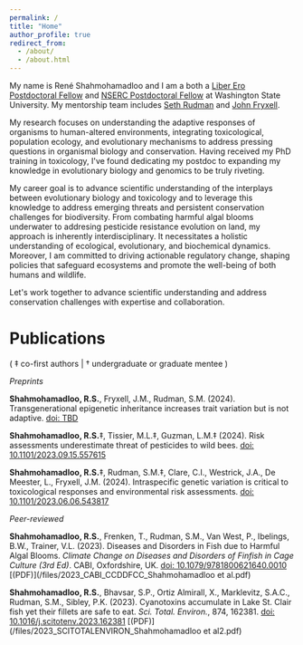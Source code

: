 ```yaml
---
permalink: /
title: "Home"
author_profile: true
redirect_from: 
  - /about/
  - /about.html
---
```


My name is René Shahmohamadloo and I am a both a [Liber Ero Postdoctoral Fellow](https://liberero.ca) and [NSERC Postdoctoral Fellow](https://www.nserc-crsng.gc.ca/students-etudiants/pd-np/pdf-bp_eng.asp) at Washington State University. My mentorship team includes [Seth Rudman](https://scholar.google.ca/citations?user=tkLbIiAAAAAJ&hl=en) and [John Fryxell](https://scholar.google.ca/citations?user=mq20LGsAAAAJ&hl=en).

My research focuses on understanding the adaptive responses of organisms to human-altered environments, integrating toxicological, population ecology, and evolutionary mechanisms to address pressing questions in organismal biology and conservation. Having received my PhD training in toxicology, I've found dedicating my postdoc to expanding my knowledge in evolutionary biology and genomics to be truly riveting.

My career goal is to advance scientific understanding of the interplays between evolutionary biology and toxicology and to leverage this knowledge to address emerging threats and persistent conservation challenges for biodiversity. From combating harmful algal blooms underwater to addresing pesticide resistance evolution on land, my approach is inherently interdisciplinary. It necessitates a holistic understanding of ecological, evolutionary, and biochemical dynamics. Moreover, I am committed to driving actionable regulatory change, shaping policies that safeguard ecosystems and promote the well-being of both humans and wildlife.

Let's work together to advance scientific understanding and address conservation challenges with expertise and collaboration.

Publications
======
( ‡ co-first authors | † undergraduate or graduate mentee )

_Preprints_

**Shahmohamadloo, R.S.**, Fryxell, J.M., Rudman, S.M. (2024). Transgenerational epigenetic inheritance increases trait variation but is not adaptive. [doi: TBD](http://www.doi.org/10.1079/9781800621640.0010)

**Shahmohamadloo, R.S.**‡, Tissier, M.L.‡, Guzman, L.M.‡ (2024). Risk assessments underestimate threat of pesticides to wild bees. [doi: 10.1101/2023.09.15.557615](https://doi.org/10.1101/2023.09.15.557615)

**Shahmohamadloo, R.S.**‡, Rudman, S.M.‡, Clare, C.I., Westrick, J.A., De Meester, L., Fryxell, J.M. (2024). Intraspecific genetic variation is critical to toxicological responses and environmental risk assessments. [doi: 10.1101/2023.06.06.543817](https://doi.org/10.1101/2023.06.06.543817)

_Peer-reviewed_

**Shahmohamadloo, R.S.**, Frenken, T., Rudman, S.M., Van West, P., Ibelings, B.W., Trainer, V.L. (2023). Diseases and Disorders in Fish due to Harmful Algal Blooms. _Climate Change on Diseases and Disorders of Finfish in Cage Culture (3rd Ed)_. CABI, Oxfordshire, UK. [doi: 10.1079/9781800621640.0010](http://www.doi.org/10.1079/9781800621640.0010) [(PDF)](/files/2023_CABI_CCDDFCC_Shahmohamadloo et al.pdf)

**Shahmohamadloo, R.S.**, Bhavsar, S.P., Ortiz Almirall, X., Marklevitz, S.A.C., Rudman, S.M., Sibley, P.K. (2023). Cyanotoxins accumulate in Lake St. Clair fish yet their fillets are safe to eat. _Sci. Total. Environ._, 874, 162381. [doi: 10.1016/j.scitotenv.2023.162381](https://doi.org/10.1016/j.scitotenv.2023.162381) [(PDF)](/files/2023_SCITOTALENVIRON_Shahmohamadloo et al2.pdf)
